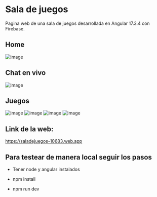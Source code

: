 # Sala de juegos
Pagina web de una sala de juegos desarrollada en Angular 17.3.4 con Firebase.

## Home

![image](https://github.com/user-attachments/assets/d401a189-20da-40e6-9e37-ff5e16f32132)


## Chat en vivo

![image](https://github.com/user-attachments/assets/cfd432cb-f912-4077-b311-9a0470e4ffcf)

## Juegos

![image](https://github.com/user-attachments/assets/3dc69b9b-21e2-4f9f-afd4-f340cb5345a1) 
![image](https://github.com/user-attachments/assets/330d019b-2e3e-4a82-9c56-dea6f03100eb)
![image](https://github.com/user-attachments/assets/30acf461-7763-4de1-8cfd-a8078cfb0dc0)
![image](https://github.com/user-attachments/assets/4c7f0eb2-b849-4cfb-8e65-3a3b27fb332e)





## Link de la web:
https://saladejuegos-10683.web.app

## Para testear de manera local seguir los pasos

- Tener node y angular instalados

- npm install
  
- npm run dev
